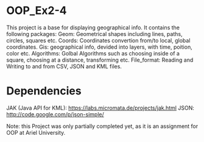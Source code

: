 # OOP_Ex2-4
This project is a base for displaying geographical info.
It contains the following packages:
Geom: Geometrical shapes including lines, paths, circles, squares etc.
Coords: Coordinates convertion from/to local, global coordinates.
Gis: geographical info, devided into layers, with time, poition, color etc.
Algorithms: Golbal Algorithms such as choosing inside of a square, choosing at a distance, transforming etc.
  File_format: Reading and Writing to and from CSV, JSON and KML files.
  
# Dependencies
JAK (Java API for KML): https://labs.micromata.de/projects/jak.html
JSON: http://code.google.com/p/json-simple/
  
Note: this Project was only partially completed yet, as it is an assignment for OOP at Ariel University.
